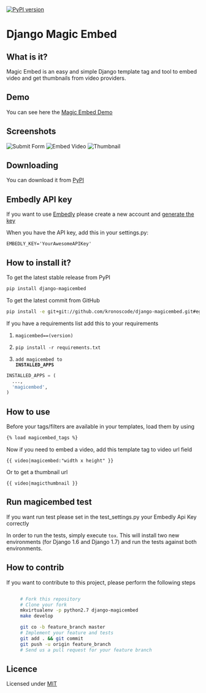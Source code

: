 [![PyPI version](https://badge.fury.io/py/magicembed.svg)](http://badge.fury.io/py/magicembed)

Django Magic Embed
==================

What is it?
------------

Magic Embed is an easy and simple Django template tag and tool to embed
video and get thumbnails from video providers.

Demo
----------

You can see here the [Magic Embed Demo](https://github.com/kronoscode/magic-embed-demo)

Screenshots
--------------

![Submit Form](http://i.imgur.com/lVHKswj.png)
![Embed Video](http://i.imgur.com/i66W7xv.png)
![Thumbnail](http://i.imgur.com/7dSXmiB.png)

Downloading
---------------

You can download it from [PyPI](https://pypi.python.org/pypi/magicembed/)

Embedly API key
------------------

If you want to use [Embedly](http://embed.ly/) please create a new
account and [generate the key](https://app.embed.ly/signup)

When you have the API key, add this in your settings.py:

    EMBEDLY_KEY='YourAwesomeAPIKey'

How to install it?
-------------------

To get the latest stable release from PyPI

```bash
pip install django-magicembed
```

To get the latest commit from GitHub

```bash
pip install -e git+git://github.com/kronoscode/django-magicembed.git#egg=magicembed
```

If you have a requirements list add this to your requirements

1. <code>magicembed==(version)</code>

2. <code>pip install -r requirements.txt</code>

3. <code>add magicembed to **INSTALLED_APPS**</code>

```python
INSTALLED_APPS = (
  ...,
  'magicembed',
)
```

How to use
---------------

Before your tags/filters are available in your templates, load them by using

```html
{% load magicembed_tags %}
```

Now if you need to embed a video, add this template tag to video url
field

<code>{{ video|magicembed:"width x height" }}</code>

Or to get a thumbnail url

<code>{{ video|magicthumbnail }}</code>

Run magicembed test
--------------------

If you want run test please set in the test_settings.py your
Embedly Api Key correctly

In order to run the tests, simply execute ``tox``. This will install two new
environments (for Django 1.6 and Django 1.7) and run the tests against both
environments.

How to contrib
----------------

If you want to contribute to this project, please perform the following steps

```bash

     # Fork this repository
     # Clone your fork
     mkvirtualenv -p python2.7 django-magicembed
     make develop

     git co -b feature_branch master
     # Implement your feature and tests
     git add . && git commit
     git push -u origin feature_branch
     # Send us a pull request for your feature branch
```

Licence
--------------
Licensed under [MIT](http://opensource.org/licenses/mit-license.php)

